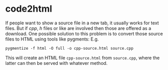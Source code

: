 code2html
=========

If people want to show a source file in a new tab, it usually works for text files. But if *cpp*, *h* files or like are involved then those are offered as a download. One possible solution to this problem is to convert those source files to HTML using tools like pygments: E.g.

  ```pygmentize -f html -O full -o cpp-source.html source.cpp```

This will create an HTML file `cpp-source.html` from `source.cpp`, where the latter can then be served with whatever method.

